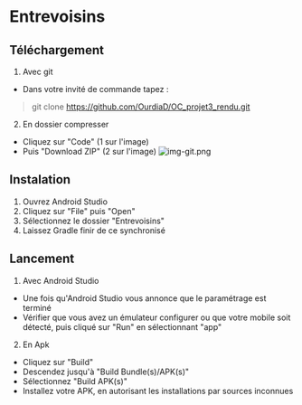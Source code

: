 # Entrevoisins

## Téléchargement

1. Avec git
* Dans votre invité de commande tapez :
 > git clone https://github.com/OurdiaD/OC_projet3_rendu.git

2. En dossier compresser
* Cliquez sur "Code" (1 sur l'image)
* Puis "Download ZIP" (2 sur l'image)
![img-git.png](https://postimg.cc/D8WCG5WW)

## Instalation

1. Ouvrez Android Studio
2. Cliquez sur "File" puis "Open"
3. Sélectionnez le dossier "Entrevoisins" 
4. Laissez Gradle finir de ce synchronisé

## Lancement
1. Avec Android Studio
* Une fois qu'Android Studio vous annonce que le paramétrage est terminé
* Vérifier que vous avez un émulateur configurer ou que votre mobile soit détecté, puis cliqué sur "Run" en sélectionnant "app"

2. En Apk
* Cliquez sur "Build"
* Descendez jusqu'à "Build Bundle(s)/APK(s)"
* Sélectionnez "Build APK(s)"
* Installez votre APK, en autorisant les installations par sources inconnues
